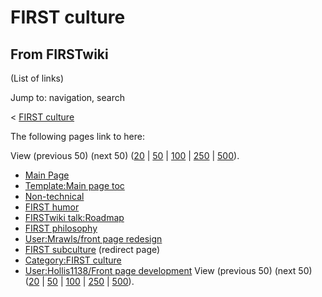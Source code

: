 # FIRST culture

## From FIRSTwiki

(List of links)

Jump to: navigation, search

< [FIRST culture](/index.php?title=FIRST_culture&redirect=no "FIRST
culture")

The following pages link to here:

View (previous 50) (next 50) ([20](/index.php?title=Special:Whatlinkshere/FIRST_culture&limit=20&from=0 "Special:Whatlinkshere/FIRST culture") | [50](/index.php?title=Special:Whatlinkshere/FIRST_culture&limit=50&from=0 "Special:Whatlinkshere/FIRST culture") | [100](/index.php?title=Special:Whatlinkshere/FIRST_culture&limit=100&from=0 "Special:Whatlinkshere/FIRST culture") | [250](/index.php?title=Special:Whatlinkshere/FIRST_culture&limit=250&from=0 "Special:Whatlinkshere/FIRST culture") | [500](/index.php?title=Special:Whatlinkshere/FIRST_culture&limit=500&from=0 "Special:Whatlinkshere/FIRST culture")).

- [Main Page](Main_Page "Main Page")
- [Template:Main page toc](Template:Main_page_toc "Template:Main page toc")
- [Non-technical](Non-technical "Non-technical")
- [FIRST humor](FIRST_humor "FIRST humor")
- [FIRSTwiki talk:Roadmap](FIRSTwiki_talk:Roadmap "FIRSTwiki talk:Roadmap")
- [FIRST philosophy](FIRST_philosophy "FIRST philosophy")
- [User:Mrawls/front page redesign](User:Mrawls/front_page_redesign "User:Mrawls/front page redesign")
- [FIRST subculture](/index.php?title=FIRST_subculture&redirect=no "FIRST subculture") (redirect page)
- [Category:FIRST culture](Category:FIRST_culture "Category:FIRST culture")
- [User:Hollis1138/Front page development](User:Hollis1138/Front_page_development "User:Hollis1138/Front page development") View (previous 50) (next 50) ([20](/index.php?title=Special:Whatlinkshere/FIRST_culture&limit=20&from=0 "Special:Whatlinkshere/FIRST culture") | [50](/index.php?title=Special:Whatlinkshere/FIRST_culture&limit=50&from=0 "Special:Whatlinkshere/FIRST culture") | [100](/index.php?title=Special:Whatlinkshere/FIRST_culture&limit=100&from=0 "Special:Whatlinkshere/FIRST culture") | [250](/index.php?title=Special:Whatlinkshere/FIRST_culture&limit=250&from=0 "Special:Whatlinkshere/FIRST culture") | [500](/index.php?title=Special:Whatlinkshere/FIRST_culture&limit=500&from=0 "Special:Whatlinkshere/FIRST culture")).
